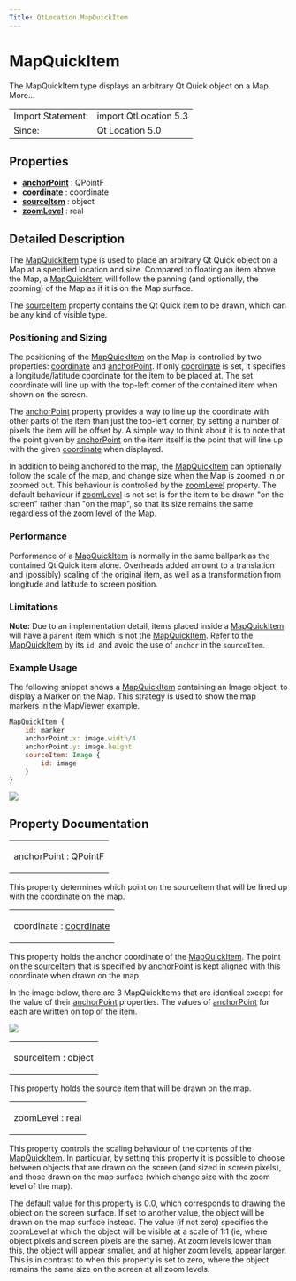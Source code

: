 ```yaml
---
Title: QtLocation.MapQuickItem
---
```

        
MapQuickItem
============

<span class="subtitle"></span>
The MapQuickItem type displays an arbitrary Qt Quick object on a Map. More...

|                   |                       |
|-------------------|-----------------------|
| Import Statement: | import QtLocation 5.3 |
| Since:            | Qt Location 5.0       |

<span id="properties"></span>
Properties
----------

-   ****[anchorPoint](#anchorPoint-prop)**** : QPointF
-   ****[coordinate](#coordinate-prop)**** : coordinate
-   ****[sourceItem](#sourceItem-prop)**** : object
-   ****[zoomLevel](#zoomLevel-prop)**** : real

<span id="details"></span>
Detailed Description
--------------------

The [MapQuickItem](index.html) type is used to place an arbitrary Qt Quick object on a Map at a specified location and size. Compared to floating an item above the Map, a [MapQuickItem](index.html) will follow the panning (and optionally, the zooming) of the Map as if it is on the Map surface.

The [sourceItem](#sourceItem-prop) property contains the Qt Quick item to be drawn, which can be any kind of visible type.

<span id="positioning-and-sizing"></span>
### Positioning and Sizing

The positioning of the [MapQuickItem](index.html) on the Map is controlled by two properties: [coordinate](#coordinate-prop) and [anchorPoint](#anchorPoint-prop). If only [coordinate](#coordinate-prop) is set, it specifies a longitude/latitude coordinate for the item to be placed at. The set coordinate will line up with the top-left corner of the contained item when shown on the screen.

The [anchorPoint](#anchorPoint-prop) property provides a way to line up the coordinate with other parts of the item than just the top-left corner, by setting a number of pixels the item will be offset by. A simple way to think about it is to note that the point given by [anchorPoint](#anchorPoint-prop) on the item itself is the point that will line up with the given [coordinate](#coordinate-prop) when displayed.

In addition to being anchored to the map, the [MapQuickItem](index.html) can optionally follow the scale of the map, and change size when the Map is zoomed in or zoomed out. This behaviour is controlled by the [zoomLevel](#zoomLevel-prop) property. The default behaviour if [zoomLevel](#zoomLevel-prop) is not set is for the item to be drawn "on the screen" rather than "on the map", so that its size remains the same regardless of the zoom level of the Map.

<span id="performance"></span>
### Performance

Performance of a [MapQuickItem](index.html) is normally in the same ballpark as the contained Qt Quick item alone. Overheads added amount to a translation and (possibly) scaling of the original item, as well as a transformation from longitude and latitude to screen position.

<span id="limitations"></span>
### Limitations

**Note:** Due to an implementation detail, items placed inside a [MapQuickItem](index.html) will have a `parent` item which is not the [MapQuickItem](index.html). Refer to the [MapQuickItem](index.html) by its `id`, and avoid the use of `anchor` in the `sourceItem`.

<span id="example-usage"></span>
### Example Usage

The following snippet shows a [MapQuickItem](index.html) containing an Image object, to display a Marker on the Map. This strategy is used to show the map markers in the MapViewer example.

``` qml
MapQuickItem {
    id: marker
    anchorPoint.x: image.width/4
    anchorPoint.y: image.height
    sourceItem: Image {
        id: image
    }
}
```

![](https://developer.ubuntu.com/static/devportal_uploaded/25dc5576-cab8-47b0-b5ad-283091110cc7-api/apps/qml/sdk-15.04.1/QtLocation.MapQuickItem/images/api-mapquickitem.png)

Property Documentation
----------------------

<table>
<colgroup>
<col width="100%" />
</colgroup>
<tbody>
<tr class="odd">
<td><p><span id="anchorPoint-prop"></span><span class="name">anchorPoint</span> : <span class="type">QPointF</span></p></td>
</tr>
</tbody>
</table>

This property determines which point on the sourceItem that will be lined up with the coordinate on the map.

<table>
<colgroup>
<col width="100%" />
</colgroup>
<tbody>
<tr class="odd">
<td><p><span id="coordinate-prop"></span><span class="name">coordinate</span> : <span class="type"><a href="#coordinate-prop">coordinate</a></span></p></td>
</tr>
</tbody>
</table>

This property holds the anchor coordinate of the [MapQuickItem](index.html). The point on the [sourceItem](#sourceItem-prop) that is specified by [anchorPoint](#anchorPoint-prop) is kept aligned with this coordinate when drawn on the map.

In the image below, there are 3 MapQuickItems that are identical except for the value of their [anchorPoint](#anchorPoint-prop) properties. The values of [anchorPoint](#anchorPoint-prop) for each are written on top of the item.

![](https://developer.ubuntu.com/static/devportal_uploaded/b69ec52f-c5a9-4581-88e2-c819f40d97ba-api/apps/qml/sdk-15.04.1/QtLocation.MapQuickItem/images/api-mapquickitem-anchor.png)

<table>
<colgroup>
<col width="100%" />
</colgroup>
<tbody>
<tr class="odd">
<td><p><span id="sourceItem-prop"></span><span class="name">sourceItem</span> : <span class="type">object</span></p></td>
</tr>
</tbody>
</table>

This property holds the source item that will be drawn on the map.

<table>
<colgroup>
<col width="100%" />
</colgroup>
<tbody>
<tr class="odd">
<td><p><span id="zoomLevel-prop"></span><span class="name">zoomLevel</span> : <span class="type">real</span></p></td>
</tr>
</tbody>
</table>

This property controls the scaling behaviour of the contents of the [MapQuickItem](index.html). In particular, by setting this property it is possible to choose between objects that are drawn on the screen (and sized in screen pixels), and those drawn on the map surface (which change size with the zoom level of the map).

The default value for this property is 0.0, which corresponds to drawing the object on the screen surface. If set to another value, the object will be drawn on the map surface instead. The value (if not zero) specifies the zoomLevel at which the object will be visible at a scale of 1:1 (ie, where object pixels and screen pixels are the same). At zoom levels lower than this, the object will appear smaller, and at higher zoom levels, appear larger. This is in contrast to when this property is set to zero, where the object remains the same size on the screen at all zoom levels.

